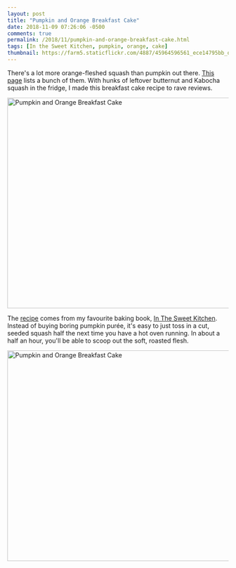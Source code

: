 ```yaml
---
layout: post
title: "Pumpkin and Orange Breakfast Cake"
date: 2018-11-09 07:26:06 -0500
comments: true
permalink: /2018/11/pumpkin-and-orange-breakfast-cake.html
tags: [In the Sweet Kitchen, pumpkin, orange, cake]
thumbnail: https://farm5.staticflickr.com/4887/45964596561_ece14795bb_q.jpg
---
```


There's a lot more orange-fleshed squash than pumpkin out there.
[This page](https://www.chowhound.com/food-news/155277/get-to-know-these-11-winter-squashes-for-a-tasty-fall/)
lists a bunch of them. With hunks of leftover butternut and Kabocha squash 
in the fridge, I made this breakfast cake recipe to rave reviews.

<a data-flickr-embed="true"  href="https://www.flickr.com/photos/gnuf/45964597831/in/photostream/" title="Pumpkin and Orange Breakfast Cake"><img src="https://farm5.staticflickr.com/4829/45964597831_5eff4b389e_z.jpg" width="640" height="480" alt="Pumpkin and Orange Breakfast Cake"></a><script async src="//embedr.flickr.com/assets/client-code.js" charset="utf-8"></script>

The [recipe](https://www.foodnetwork.com/recipes/pumpkin-and-orange-breakfast-cake-with-a-fresh-orange-syrup-recipe-1956063) 
comes from my favourite baking book, [In The Sweet Kitchen](/tag/in-the-sweet-kitchen/). Instead
of buying boring pumpkin purée, it's easy to just toss in a cut, seeded squash half
the next time you have a hot oven running. In about a half an hour, you'll be able
to scoop out the soft, roasted flesh.

<a data-flickr-embed="true"  href="https://www.flickr.com/photos/gnuf/45964596561/in/photostream/" title="Pumpkin and Orange Breakfast Cake"><img src="https://farm5.staticflickr.com/4887/45964596561_ece14795bb_z.jpg" width="640" height="480" alt="Pumpkin and Orange Breakfast Cake"></a><script async src="//embedr.flickr.com/assets/client-code.js" charset="utf-8"></script>
